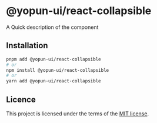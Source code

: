 # @yopun-ui/react-collapsible

A Quick description of the component

## Installation

```sh
pnpm add @yopun-ui/react-collapsible
# or
npm install @yopun-ui/react-collapsible
# or
yarn add @yopun-ui/react-collapsible
```

## Licence

This project is licensed under the terms of the
[MIT license](https://github.com/yopundotcom/yopun-ui/blob/master/LICENSE).
